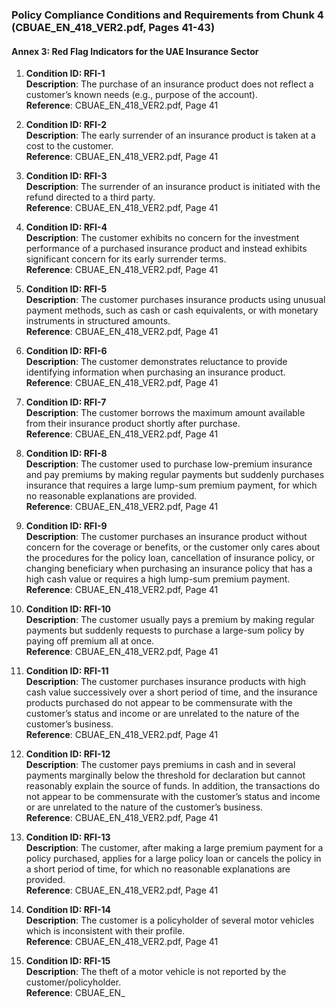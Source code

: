### Policy Compliance Conditions and Requirements from Chunk 4 (CBUAE_EN_418_VER2.pdf, Pages 41-43)

#### Annex 3: Red Flag Indicators for the UAE Insurance Sector
1. **Condition ID: RFI-1**  
   **Description**: The purchase of an insurance product does not reflect a customer’s known needs (e.g., purpose of the account).  
   **Reference**: CBUAE_EN_418_VER2.pdf, Page 41  

2. **Condition ID: RFI-2**  
   **Description**: The early surrender of an insurance product is taken at a cost to the customer.  
   **Reference**: CBUAE_EN_418_VER2.pdf, Page 41  

3. **Condition ID: RFI-3**  
   **Description**: The surrender of an insurance product is initiated with the refund directed to a third party.  
   **Reference**: CBUAE_EN_418_VER2.pdf, Page 41  

4. **Condition ID: RFI-4**  
   **Description**: The customer exhibits no concern for the investment performance of a purchased insurance product and instead exhibits significant concern for its early surrender terms.  
   **Reference**: CBUAE_EN_418_VER2.pdf, Page 41  

5. **Condition ID: RFI-5**  
   **Description**: The customer purchases insurance products using unusual payment methods, such as cash or cash equivalents, or with monetary instruments in structured amounts.  
   **Reference**: CBUAE_EN_418_VER2.pdf, Page 41  

6. **Condition ID: RFI-6**  
   **Description**: The customer demonstrates reluctance to provide identifying information when purchasing an insurance product.  
   **Reference**: CBUAE_EN_418_VER2.pdf, Page 41  

7. **Condition ID: RFI-7**  
   **Description**: The customer borrows the maximum amount available from their insurance product shortly after purchase.  
   **Reference**: CBUAE_EN_418_VER2.pdf, Page 41  

8. **Condition ID: RFI-8**  
   **Description**: The customer used to purchase low-premium insurance and pay premiums by making regular payments but suddenly purchases insurance that requires a large lump-sum premium payment, for which no reasonable explanations are provided.  
   **Reference**: CBUAE_EN_418_VER2.pdf, Page 41  

9. **Condition ID: RFI-9**  
   **Description**: The customer purchases an insurance product without concern for the coverage or benefits, or the customer only cares about the procedures for the policy loan, cancellation of insurance policy, or changing beneficiary when purchasing an insurance policy that has a high cash value or requires a high lump-sum premium payment.  
   **Reference**: CBUAE_EN_418_VER2.pdf, Page 41  

10. **Condition ID: RFI-10**  
    **Description**: The customer usually pays a premium by making regular payments but suddenly requests to purchase a large-sum policy by paying off premium all at once.  
    **Reference**: CBUAE_EN_418_VER2.pdf, Page 41  

11. **Condition ID: RFI-11**  
    **Description**: The customer purchases insurance products with high cash value successively over a short period of time, and the insurance products purchased do not appear to be commensurate with the customer’s status and income or are unrelated to the nature of the customer’s business.  
    **Reference**: CBUAE_EN_418_VER2.pdf, Page 41  

12. **Condition ID: RFI-12**  
    **Description**: The customer pays premiums in cash and in several payments marginally below the threshold for declaration but cannot reasonably explain the source of funds. In addition, the transactions do not appear to be commensurate with the customer’s status and income or are unrelated to the nature of the customer’s business.  
    **Reference**: CBUAE_EN_418_VER2.pdf, Page 41  

13. **Condition ID: RFI-13**  
    **Description**: The customer, after making a large premium payment for a policy purchased, applies for a large policy loan or cancels the policy in a short period of time, for which no reasonable explanations are provided.  
    **Reference**: CBUAE_EN_418_VER2.pdf, Page 41  

14. **Condition ID: RFI-14**  
    **Description**: The customer is a policyholder of several motor vehicles which is inconsistent with their profile.  
    **Reference**: CBUAE_EN_418_VER2.pdf, Page 41  

15. **Condition ID: RFI-15**  
    **Description**: The theft of a motor vehicle is not reported by the customer/policyholder.  
    **Reference**: CBUAE_EN_